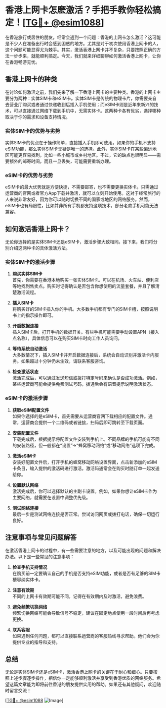 # 香港上网卡怎麽激活？手把手教你轻松搞定！[[TG💪+ @esim1088](https://t.me/s/esim1088)]

在香港旅行或居住的朋友，经常会遇到一个问题：香港的上网卡怎么激活？这可能是不少人在准备出行时会感到困惑的地方。尤其是对于初次使用香港上网卡的人，这个问题可能显得尤为棘手。其实，激活香港上网卡并不复杂，只要按照正确的方法一步步来，就能顺利搞定。今天，我们就来详细聊聊如何激活香港上网卡，让你在香港畅游无忧。

## 香港上网卡的种类

在讨论如何激活之前，我们先来了解一下香港上网卡的主要种类。香港的上网卡主要分为两种：实体SIM卡和eSIM卡。实体SIM卡是传统的物理卡片，你需要亲自去营业厅购买或者通过快递收到后插入手机使用；而eSIM卡则是近年来新兴的技术，可以直接通过网络下载到手机中，无需实体卡。这两种卡各有优劣，选择哪种取决于你的需求和设备支持情况。

### 实体SIM卡的优势与劣势

实体SIM卡的优点在于操作简单，直接插入手机即可使用。如果你的手机不支持eSIM功能，那么实体SIM卡无疑是唯一的选择。此外，实体SIM卡在某些偏远地区可能更容易找到，比如一些小城市或乡村地区。不过，它的缺点也很明显——需要额外的邮寄时间，而且一旦丢失，可能需要重新办理。

### eSIM卡的优势与劣势

eSIM卡的最大优势就是方便快捷，不需要邮寄，也不需要更换实体卡。只需通过运营商的官网或者官方App下载并激活，就可以立刻开始使用。这对于经常旅行的人来说非常友好，因为你可以随时切换不同的国家或地区的网络服务。然而，eSIM卡也有局限性，比如并非所有手机都支持这项技术，部分老款手机可能无法兼容。

## 如何激活香港上网卡？

无论你选择的是实体SIM卡还是eSIM卡，激活步骤大致相同。接下来，我们将分别介绍这两种卡的具体激活方法。

### 实体SIM卡的激活步骤

1. **购买实体SIM卡**  
   首先，你需要在香港本地购买一张实体SIM卡。可以在机场、火车站、便利店等地找到售卖点。购买时记得确认是否包含你想使用的流量套餐，并且了解清楚激活流程。

2. **插入SIM卡**  
   将购买好的SIM卡插入你的手机。大多数手机都有专门的SIM卡槽，按照说明书上的指示操作即可。

3. **开启数据连接**  
   插入SIM卡后，打开手机的数据开关。有些手机可能需要手动设置APN（接入点名称），具体信息可以在购买SIM卡时向工作人员询问。

4. **等待系统自动激活**  
   大多数情况下，插入SIM卡并开启数据连接后，系统会自动识别并激活卡内服务。如果超过十分钟仍未生效，请联系客服咨询。

5. **检查激活状态**  
   激活完成后，可以通过发送短信或拨打特定号码来确认是否成功激活。例如，某些运营商可能会提供免费测试号码，拨通后会有语音提示说明激活状态。

### eSIM卡的激活步骤

1. **获取eSIM配置文件**  
   如果你选择的是eSIM卡，首先需要从运营商官网下载相应的配置文件。通常，运营商会提供一个二维码或者链接，扫码后即可跳转至下载页面。

2. **安装配置文件**  
   下载完成后，根据提示将配置文件安装到手机上。不同品牌的手机可能有不同的安装路径，但一般都在“设置”->“蜂窝移动网络”或“移动网络”选项下完成。

3. **激活eSIM卡**  
   安装好配置文件后，打开手机的蜂窝移动网络设置界面，点击新添加的eSIM卡条目，输入提供的激活码进行激活。激活码通常会在购买时随订单一起发送给你。

4. **设置默认网络**  
   激活完成后，你可以选择默认的主副卡设置。例如，如果你想让eSIM卡作为主要网络，就需要在设置中调整优先级。

5. **测试网络连接**  
   最后一步是测试网络连接是否正常。尝试访问网页或拨打电话，确保一切运行良好。

## 注意事项与常见问题解答

在激活香港上网卡的过程中，有一些需要注意的地方，以及可能出现的问题和解决办法。以下是一些常见的注意事项：

1. **检查手机支持情况**  
   在购买前一定要确认自己的手机是否支持eSIM功能，或者是否有足够的SIM卡槽容纳实体卡。

2. **注意有效期**  
   不同的上网卡有效期可能不同，记得在有效期内及时激活，避免浪费。

3. **避免频繁切换网络**  
   频繁切换网络可能会导致信号不稳定，建议在固定地点使用一段时间后再考虑更换。

4. **联系客服**  
   如果遇到任何问题，都可以直接联系运营商的客服热线寻求帮助。他们会为你提供专业的指导和支持。

## 总结

无论是实体SIM卡还是eSIM卡，激活香港上网卡的关键在于耐心和细心。只要按照上述步骤逐步操作，相信你一定能够顺利激活并享受到香港优质的网络服务。希望这篇文章能为即将前往香港的朋友提供实用的帮助。如果还有其他疑问，欢迎随时留言交流！

[[TG💪+ @esim1088](https://t.me/s/esim1088) ![Image](https://i.postimg.cc/4NQfJmqS/Snipaste-2025-05-13-00-14-12.png)]